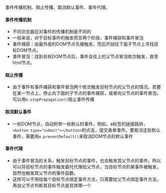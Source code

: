 事件传播机制、阻止传播、取消默认事件、事件代理。
#### 事件传播机制
- 不同浏览器应对事件的传播机制是不同的
- 一般来说，对于目标事件的触发而言两个阶段，事件捕获和事件冒泡
- 事件捕获：由最外层的DOM节点先被触发，而后开始往下面子节点上寻找目标DOM节点。
- 事件冒泡：找到目标DOM节点后，事件会往上的父节点冒泡依次触发，直至html节点。

#### 阻止传播
- 由于事件有事件捕获和事件冒泡两个依次触发目标节点的父节点的情况。若要在某一节点上，停止向下面的子节点的事件捕获，或者向父节点的事件冒泡，可以用`e.stopPropagation()`阻止事件传播

#### 取消默认事件
- 一些DOM节点，自动附带一些默认的事件，例如，a标签的链接跳转，`<button type="submit"></button>`的点击，提交表单事件。要取消这些默认事件，需要用`e.preventDefault()`来取消DOM节点的默认事件

#### 事件代理
- 由于事件冒泡的关系，触发目标节点的事件，也会触发其父节点的事件。所以可以将目标节点的事件触发委托代理给父节点，当目标节点的某事件被触发，自然也触发其父节点的事件函数。
- 这样可以不用给每个目标节点绑定事件方法，只需要给父节点绑定事件方法，再由父节点判断其目标节点是具体哪一个
